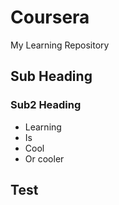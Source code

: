 # Coursera
My Learning Repository
## Sub Heading
### Sub2 Heading
* Learning
* Is
* Cool
* Or cooler
## Test
